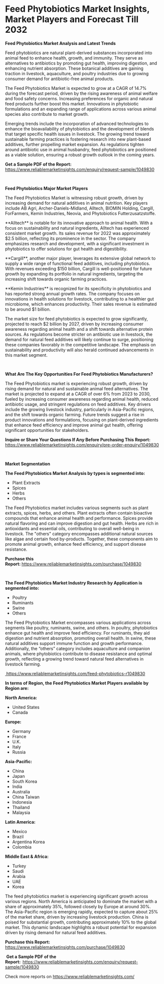 <p><h1>Feed Phytobiotics Market Insights, Market Players and Forecast Till 2032</h1></p><p><strong>Feed Phytobiotics Market Analysis and Latest Trends</strong></p>
<p><p>Feed phytobiotics are natural plant-derived substances incorporated into animal feed to enhance health, growth, and immunity. They serve as alternatives to antibiotics by promoting gut health, improving digestion, and enhancing nutrient absorption. These botanical additives are gaining traction in livestock, aquaculture, and poultry industries due to growing consumer demand for antibiotic-free animal products.</p><p>The Feed Phytobiotics Market is expected to grow at a CAGR of 14.7% during the forecast period, driven by the rising awareness of animal welfare and food safety concerns. Increasing preferences for organic and natural feed products further boost this market. Innovations in phytobiotic formulations and an expanding range of applications across various animal species also contribute to market growth. </p><p>Emerging trends include the incorporation of advanced technologies to enhance the bioavailability of phytobiotics and the development of blends that target specific health issues in livestock. The growing trend toward sustainable farming practices is fostering research into new plant-based additives, further propelling market expansion. As regulations tighten around antibiotic use in animal husbandry, feed phytobiotics are positioned as a viable solution, ensuring a robust growth outlook in the coming years.</p></p>
<p><strong>Get a Sample PDF of the Report:&nbsp;</strong> <a href="https://www.reliablemarketinsights.com/enquiry/request-sample/1049830?utm_campaign=3264&utm_medium=2&utm_source=Github&utm_content=ia&utm_term=01042025&utm_id=feed-phytobiotics">https://www.reliablemarketinsights.com/enquiry/request-sample/1049830</a></p>
<p>&nbsp;</p>
<p><strong>Feed Phytobiotics Major Market Players</strong></p>
<p><p>The Feed Phytobiotics Market is witnessing robust growth, driven by increasing demand for natural additives in animal nutrition. Key players include AB Agri, Archer-Daniels-Midland, Alltech, BIOMIN Holding, Cargill, ForFarmers, Kemin Industries, Neovia, and Phytobiotics Futterzusatzstoffe.</p><p>**Alltech** is notable for its innovative approach to animal health. With a focus on sustainability and natural ingredients, Alltech has experienced consistent market growth. Its sales revenue for 2022 was approximately $2.5 billion, reflecting its prominence in the sector. The company emphasizes research and development, with a significant investment in phytobiotics to offer solutions for gut health and digestibility.</p><p>**Cargill**, another major player, leverages its extensive global network to supply a wide range of functional feed additives, including phytobiotics. With revenues exceeding $150 billion, Cargill is well-positioned for future growth by expanding its portfolio in natural ingredients, targeting the increasing shift towards organic farming practices.</p><p>**Kemin Industries** is recognized for its specificity in phytobiotics and has reported strong annual growth rates. The company focuses on innovations in health solutions for livestock, contributing to a healthier gut microbiome, which enhances productivity. Their sales revenue is estimated to be around $1 billion.</p><p>The market size for feed phytobiotics is expected to grow significantly, projected to reach $2 billion by 2027, driven by increasing consumer awareness regarding animal health and a shift towards alternative protein sources. As regulations become stricter on antibiotic use in livestock, the demand for natural feed additives will likely continue to surge, positioning these companies favorably in the competitive landscape. The emphasis on sustainability and productivity will also herald continued advancements in this market segment.</p></p>
<p>&nbsp;</p>
<p><strong>What Are The Key Opportunities For Feed Phytobiotics Manufacturers?</strong></p>
<p><p>The Feed Phytobiotics market is experiencing robust growth, driven by rising demand for natural and sustainable animal feed alternatives. The market is projected to expand at a CAGR of over 6% from 2023 to 2030, fueled by increasing consumer awareness regarding animal health, reduced antibiotic usage, and stringent regulations on feed additives. Key drivers include the growing livestock industry, particularly in Asia-Pacific regions, and the shift towards organic farming. Future trends suggest a rise in product innovations and formulations, focusing on plant-derived ingredients that enhance feed efficiency and improve animal gut health, offering significant opportunities for stakeholders.</p></p>
<p><strong>Inquire or Share Your Questions If Any Before Purchasing This Report:</strong> <a href="https://www.reliablemarketinsights.com/enquiry/pre-order-enquiry/1049830?utm_campaign=3264&utm_medium=2&utm_source=Github&utm_content=ia&utm_term=01042025&utm_id=feed-phytobiotics">https://www.reliablemarketinsights.com/enquiry/pre-order-enquiry/1049830</a></p>
<p>&nbsp;</p>
<p><strong>Market Segmentation</strong></p>
<p><strong>The Feed Phytobiotics Market Analysis by types is segmented into:</strong></p>
<p><ul><li>Plant Extracts</li><li>Spices</li><li>Herbs</li><li>Others</li></ul></p>
<p><p>The Feed Phytobiotics market includes various segments such as plant extracts, spices, herbs, and others. Plant extracts often contain bioactive compounds that enhance animal health and performance. Spices provide natural flavoring and can improve digestion and gut health. Herbs are rich in antioxidants and essential oils, contributing to overall well-being in livestock. The "others" category encompasses additional natural sources like algae and certain food by-products. Together, these components aim to promote animal growth, enhance feed efficiency, and support disease resistance.</p></p>
<p><strong>Purchase this Report:&nbsp;</strong><a href="https://www.reliablemarketinsights.com/purchase/1049830?utm_campaign=3264&utm_medium=2&utm_source=Github&utm_content=ia&utm_term=01042025&utm_id=feed-phytobiotics">https://www.reliablemarketinsights.com/purchase/1049830</a></p>
<p>&nbsp;</p>
<p><strong>The Feed Phytobiotics Market Industry Research by Application is segmented into:</strong></p>
<p><ul><li>Poultry</li><li>Ruminants</li><li>Swine</li><li>Others</li></ul></p>
<p><p>The Feed Phytobiotics Market encompasses various applications across segments like poultry, ruminants, swine, and others. In poultry, phytobiotics enhance gut health and improve feed efficiency. For ruminants, they aid digestion and nutrient absorption, promoting overall health. In swine, these natural additives support immune function and growth performance. Additionally, the “others” category includes aquaculture and companion animals, where phytobiotics contribute to disease resistance and optimal growth, reflecting a growing trend toward natural feed alternatives in livestock farming.</p></p>
<p><a href="https://www.reliablemarketinsights.com/feed-phytobiotics-r1049830?utm_campaign=3264&utm_medium=2&utm_source=Github&utm_content=ia&utm_term=01042025&utm_id=feed-phytobiotics">&nbsp;https://www.reliablemarketinsights.com/feed-phytobiotics-r1049830</a></p>
<p><strong>In terms of Region, the Feed Phytobiotics Market Players available by Region are:</strong></p>
<p>
    <p> <strong> North America: </strong>
        <ul>
            <li>United States</li>
            <li>Canada</li>
        </ul>
        </p> 
    <p> <strong> Europe: </strong>
        <ul>
            <li>Germany</li>
            <li>France</li>
            <li>U.K.</li>
            <li>Italy</li>
            <li>Russia</li>
        </ul>
        </p> 
    <p> <strong> Asia-Pacific: </strong>
        <ul>
            <li>China</li>
            <li>Japan</li>
            <li>South Korea</li>
            <li>India</li>
            <li>Australia</li>
            <li>China Taiwan</li>
            <li>Indonesia</li>
            <li>Thailand</li>
            <li>Malaysia</li>
        </ul>
        </p> 
    <p> <strong> Latin America: </strong>
        <ul>
            <li>Mexico</li>
            <li>Brazil</li>
            <li>Argentina Korea</li>
            <li>Colombia</li>
        </ul>
        </p> 
    <p> <strong> Middle East & Africa: </strong>
        <ul>
            <li>Turkey</li>
            <li>Saudi</li>
            <li>Arabia</li>
            <li>UAE</li>
            <li>Korea</li>
        </ul>
    </p>
    </p>
<p><p>The feed phytobiotics market is experiencing significant growth across various regions. North America is anticipated to dominate the market with a share of approximately 35%, followed closely by Europe at around 30%. The Asia-Pacific region is emerging rapidly, expected to capture about 25% of the market share, driven by increasing livestock production. China is poised for substantial growth, contributing approximately 10% to the global market. This dynamic landscape highlights a robust potential for expansion driven by rising demand for natural feed additives.</p></p>
<p><strong>Purchase this Report: </strong><a href="https://www.reliablemarketinsights.com/purchase/1049830?utm_campaign=3264&utm_medium=2&utm_source=Github&utm_content=ia&utm_term=01042025&utm_id=feed-phytobiotics">https://www.reliablemarketinsights.com/purchase/1049830</a></p>
<p>&nbsp;<strong>Get a Sample PDF of the Report:&nbsp;&nbsp;</strong><a href="https://www.reliablemarketinsights.com/enquiry/request-sample/1049830?utm_campaign=3264&utm_medium=2&utm_source=Github&utm_content=ia&utm_term=01042025&utm_id=feed-phytobiotics">https://www.reliablemarketinsights.com/enquiry/request-sample/1049830</a></p>
<p><strong></strong></p>
<p>Check more reports on <a href="https://www.reliablemarketinsights.com/?utm_campaign=3264&utm_medium=2&utm_source=Github&utm_content=ia&utm_term=01042025&utm_id=feed-phytobiotics">https://www.reliablemarketinsights.com/</a></p>